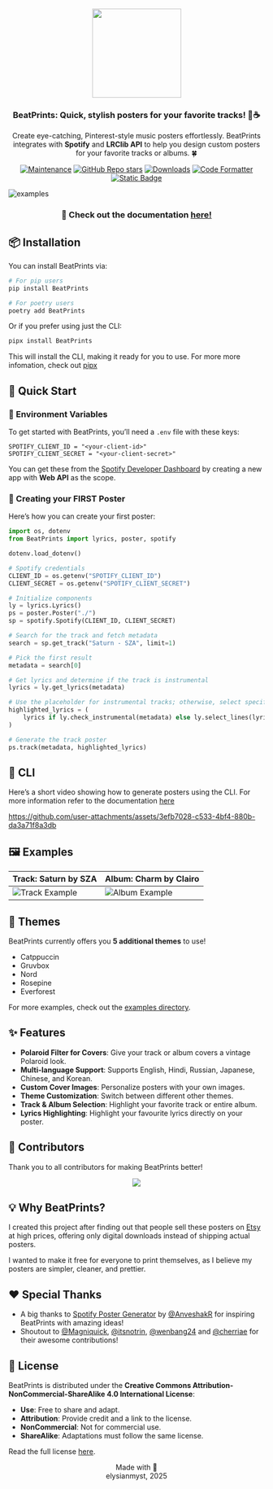 <h3 align="center">
    <img src="https://i.ibb.co/CWY693F/beatprints-logo.png" width="175"/>
</h3>
<h3 align="center">
    BeatPrints: Quick, stylish posters for your favorite tracks! 🎷☕️
</h3>

<p align="center">Create eye-catching, Pinterest-style music posters effortlessly. BeatPrints integrates with <b>Spotify</b> and <b>LRClib API</b> to help you design custom posters for your favorite tracks or albums. 🍀</p>

<p align="center">
  <a href="https://gitHub.com/TrueMyst/BeatPrints/graphs/commit-activity">
    <img alt="Maintenance" src="https://img.shields.io/badge/Maintained%3F-Yes-%23c4b9a6?style=for-the-badge&logo=Undertale&logoColor=%23b5a790&labelColor=%23312123"></a>

  <a href="https://github.com/TrueMyst/BeatPrints/stargazers">
    <img alt="GitHub Repo stars" src="https://img.shields.io/github/stars/TrueMyst/BeatPrints?style=for-the-badge&logo=Apache%20Spark&logoColor=%23b5a790&labelColor=%23312123&color=%23c4b9a6"></a>

  <a href="https://pepy.tech/projects/BeatPrints">
    <img alt="Downloads" src="https://img.shields.io/pepy/dt/BeatPrints?style=for-the-badge&logo=pypi&logoColor=%23C4B9A6&labelColor=%23312123&color=%23C4B9A6"></a>

  <a href="https://github.com/psf/black">
    <img alt="Code Formatter" src="https://img.shields.io/badge/Code_Style-black-%23c4b9a6?style=for-the-badge&logo=CodeFactor&logoColor=%23b5a790&labelColor=%23312123"></a>

  <a href="https://creativecommons.org/licenses/by-nc-sa/4.0/">
    <img alt="Static Badge" src="https://img.shields.io/badge/License-CC_BY--NC--SA_4.0-%23c4b9a6?style=for-the-badge&logo=Pinboard&logoColor=%23b5a790&labelColor=%23312123"></a>
</p>


![examples](https://i.imgur.com/tQdIeIU.png)

<h3 align="center">📔 Check out the documentation <a href="https://beatprints.readthedocs.io/en/latest/">here!</a></h3>

## 📦 Installation

You can install BeatPrints via:

```bash
# For pip users
pip install BeatPrints

# For poetry users
poetry add BeatPrints
```

Or if you prefer using just the CLI:

```bash
pipx install BeatPrints
```

This will install the CLI, making it ready for you to use.
For more more infomation, check out [pipx](https://github.com/pypa/pipx)

## 🚀 Quick Start

### 🌱 Environment Variables

To get started with BeatPrints, you’ll need a `.env` file with these keys:

```env
SPOTIFY_CLIENT_ID = "<your-client-id>"
SPOTIFY_CLIENT_SECRET = "<your-client-secret>"
```

You can get these from the [Spotify Developer Dashboard](https://developer.spotify.com/dashboard/) by creating a new app with **Web API** as the scope.

### 🎀 Creating your FIRST Poster
Here’s how you can create your first poster:

```python
import os, dotenv
from BeatPrints import lyrics, poster, spotify

dotenv.load_dotenv()

# Spotify credentials
CLIENT_ID = os.getenv("SPOTIFY_CLIENT_ID")
CLIENT_SECRET = os.getenv("SPOTIFY_CLIENT_SECRET")

# Initialize components
ly = lyrics.Lyrics()
ps = poster.Poster("./")
sp = spotify.Spotify(CLIENT_ID, CLIENT_SECRET)

# Search for the track and fetch metadata
search = sp.get_track("Saturn - SZA", limit=1)

# Pick the first result
metadata = search[0]

# Get lyrics and determine if the track is instrumental
lyrics = ly.get_lyrics(metadata)

# Use the placeholder for instrumental tracks; otherwise, select specific lines
highlighted_lyrics = (
    lyrics if ly.check_instrumental(metadata) else ly.select_lines(lyrics, "5-9")
)

# Generate the track poster
ps.track(metadata, highlighted_lyrics)
```

## 🥞 CLI

Here’s a short video showing how to generate posters using the CLI. For more information refer to the documentation [here](https://beatprints.readthedocs.io/en/latest/guidebook/cli.html)

https://github.com/user-attachments/assets/3efb7028-c533-4bf4-880b-da3a71f8a3db

## 🖼️ Examples

| **Track: Saturn by SZA**                                             | **Album: Charm by Clairo**                                             |
| -------------------------------------------------------------------- | ---------------------------------------------------------------------- |
| ![Track Example](https://i.imgur.com/wWUbdK1.png)                    | ![Album Example](https://i.imgur.com/9vlD94t.png)                      |


## 🎨 Themes
BeatPrints currently offers you **5 additional themes**  to use! 
- Catppuccin
- Gruvbox
- Nord
- Rosepine
- Everforest

For more examples, check out the [examples directory](https://github.com/TrueMyst/BeatPrints/tree/main/examples).


## ✨ Features

- **Polaroid Filter for Covers**: Give your track or album covers a vintage Polaroid look.  
- **Multi-language Support**: Supports English, Hindi, Russian, Japanese, Chinese, and Korean.  
- **Custom Cover Images**: Personalize posters with your own images.  
- **Theme Customization**: Switch between different other themes.
- **Track & Album Selection**: Highlight your favorite track or entire album.  
- **Lyrics Highlighting**: Highlight your favourite lyrics directly on your poster.


## 🤝 Contributors

Thank you to all contributors for making BeatPrints better!

<p align="center">
 <a href="https://github.com/TrueMyst/BeatPrints/graphs/contributors">
  <img src="https://contrib.rocks/image?repo=TrueMyst/BeatPrints" />
 </a>
</p>


## 💡 Why BeatPrints?

I created this project after finding out that people sell these posters on [Etsy](https://www.etsy.com/market/spotify_poster) at high prices, offering only digital downloads instead of shipping actual posters. 

I wanted to make it free for everyone to print themselves, as I believe my posters are simpler, cleaner, and prettier.


## ❤️  Special Thanks

- A big thanks to [Spotify Poster Generator](https://github.com/AnveshakR/poster-generator/) by [@AnveshakR](https://github.com/AnveshakR) for inspiring BeatPrints with amazing ideas!  
- Shoutout to [@Magniquick](https://github.com/Magniquick), [@itsnotrin](https://github.com/itsnotrin), [@wenbang24](https://github.com/wenbang24) and [@cherriae](https://github.com/cherriae) for their awesome contributions!


## 📜 License

BeatPrints is distributed under the **Creative Commons Attribution-NonCommercial-ShareAlike 4.0 International License**:

- **Use**: Free to share and adapt.  
- **Attribution**: Provide credit and a link to the license.  
- **NonCommercial**: Not for commercial use.  
- **ShareAlike**: Adaptations must follow the same license.  

Read the full license [here](https://github.com/TrueMyst/BeatPrints/blob/main/LICENSE).  


<p align="center">
Made with 💜 <br>
elysianmyst, 2025
</p>
